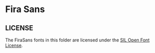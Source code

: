 # Fira Sans

## LICENSE

The FiraSans fonts in this folder are licensed under the [SIL Open Font License](OFL.txt).
